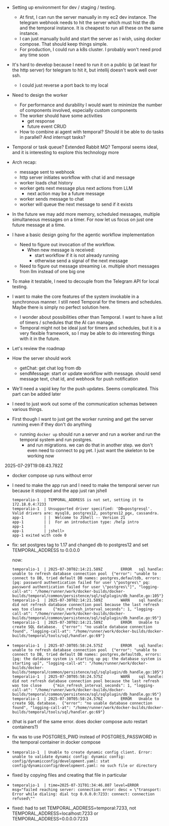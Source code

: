 - Setting up environment for dev / staging / testing.
  - At first, I can run the server manually in my ec2 dev instance.
    The telegram webhook needs to hit the server which must hist the db and the temporal instance. It is cheapest to run all these on the same instance.
  - I can just manually build and start the server as I wish, using docker compose. That should keep things simple.
  - For production, I could run a k8s cluster. I probably won't need prod any time soon
- It\'s hard to develop because I need to run it on a public ip (at least for the http server) for telegram to hit it, but intellij doesn't work well over ssh.
  - I could just reverse a port back to my local
- Need to design the worker
  - For performance and durability I would want to minimize the number of components involved, especially custom components
  - The worker should have some activities
    - get response
    - future event CRUD
  - How to combine ai agent with temporal? Should it be able to do tasks in parallel? And interrupt tasks?
- Temporal or task queue? Extended Rabbit MQ? Temporal seems ideal, and it is interesting to explore this technology more
- Arch recap:
  - message sent to webhook
  - http server initiates workflow with chat id and message
  - worker loads chat history
  - worker gets next message plus next actions from LLM
    - next action may be a future message
  - worker sends message to chat
  - worker will queue the next message to send if it exists
- In the future we may add more memory, scheduled messages, multiple simultaneous messages on a timer. For now let us focus on just one future message at a time.
- I have a basic design going for the agentic workflow implementation
  - Need to figure out invocation of the workflow. 
    - When new message is received:
      - start workflow if it is not already running
      - otherwise send a signal of the next message
  - Need to figure out message streaming i.e. multiple short messages from llm instead of one big one

- To make it testable, I need to decouple from the Telegram API for local testing.
- I want to make the core features of the system invokable in a synchronous manner. I still need Temporal for
  the timers and schedules. Maybe there is simply no perfect solution here.
  - I wonder about possibilities other than Temporal. I want to have a list of timers / schedules that the AI can
    manage. 
  - Temporal might not be ideal just for timers and schedules, but it is a very flexible framework, so I may be able to
    do interesting things with it in the future.
- Let's review the roadmap
- How the server should work
  - getChat: get chat log from db
  - sendMessage: start or update workflow with message. should send message text, chat id, and webhook for push notification
- We'll need a vapid key for the push updates. Seems complicated. This part can be added later
- I need to just work out some of the communication schemas between various things. 
- First though I want to just get the worker running and get the server running even if they don't do anything
  - running `docker up` should run a server and run a worker and run the temporal system and run postgres.
    - and run migrations. we can do that in another step. we don't even need to connect to pg yet. I just want the 
      skeleton to be working now

2025-07-29T19:08:43.782Z
- docker compose up runs without error
- I need to make the app run and I need to make the temporal server run because it stopped and the app just ran jshell
  ```
  temporalio-1  | TEMPORAL_ADDRESS is not set, setting it to 172.18.0.4:7233
  temporalio-1  | Unsupported driver specified: 'DB=postgresql'. Valid drivers are: mysql8, postgres12, postgres12_pgx, cassandra.
  app-1         | |  Welcome to JShell -- Version 21
  app-1         | |  For an introduction type: /help intro
  app-1         |
  app-1         | jshell>
  app-1 exited with code 0
  ```
- fix: set postgres tag to 1.17 and changed db to postgres12 and set TEMPORAL_ADDRESS to 0.0.0.0
  
  now:
  ```
  temporalio-1  | 2025-07-30T02:14:21.589Z        ERROR   sql handle: unable to refresh database connection pool  {"error": "unable to connect to DB, tried default DB names: postgres,defaultdb, errors: [pq: password authentication failed for user \"postgres\" pq: password authentication failed for user \"postgres\"]", "logging-call-at": "/home/runner/work/docker-builds/docker-builds/temporal/common/persistence/sql/sqlplugin/db_handle.go:105"}
  temporalio-1  | 2025-07-30T02:14:21.589Z        WARN    sql handle: did not refresh database connection pool because the last refresh was too close     {"min_refresh_interval_seconds": 1, "logging-call-at": "/home/runner/work/docker-builds/docker-builds/temporal/common/persistence/sql/sqlplugin/db_handle.go:95"}
  temporalio-1  | 2025-07-30T02:14:21.589Z        ERROR   Unable to create SQL database.  {"error": "no usable database connection found", "logging-call-at": "/home/runner/work/docker-builds/docker-builds/temporal/tools/sql/handler.go:69"}
  ```
- ```
  temporalio-1  | 2025-07-30T05:58:24.575Z        ERROR   sql handle: unable to refresh database connection pool  {"error": "unable to connect to DB, tried default DB names: postgres,defaultdb, errors: [pq: the database system is starting up pq: the database system is starting up]", "logging-call-at": "/home/runner/work/docker-builds/docker-builds/temporal/common/persistence/sql/sqlplugin/db_handle.go:105"}
  temporalio-1  | 2025-07-30T05:58:24.575Z        WARN    sql handle: did not refresh database connection pool because the last refresh was too close     {"min_refresh_interval_seconds": 1, "logging-call-at": "/home/runner/work/docker-builds/docker-builds/temporal/common/persistence/sql/sqlplugin/db_handle.go:95"}
  temporalio-1  | 2025-07-30T05:58:24.576Z        ERROR   Unable to create SQL database.  {"error": "no usable database connection found", "logging-call-at": "/home/runner/work/docker-builds/docker-builds/temporal/tools/sql/handler.go:69"}
  ```
- (that is part of the same error. does docker compose auto restart containers?)
- fix was to use POSTGRES_PWD instead of POSTGRES_PASSWORD in the temporal container in docker compose
- `temporalio-1  | Unable to create dynamic config client. Error: unable to validate dynamic config: dynamic config: config/dynamicconfig/development.yaml: stat config/dynamicconfig/development.yaml: no such file or directory`
- fixed by copying files and creating that file in particular
- `temporalio-1  | time=2025-07-31T01:34:46.807 level=ERROR msg="failed reaching server: connection error: desc = \"transport: Error while dialing: dial tcp 0.0.0.0:7233: connect: connection refused\""`
- fixed: had to set TEMPORAL_ADDRESS=temporal:7233, not TEMPORAL_ADDRESS=localhost:7233 or TEMPORAL_ADDRESS=0.0.0.0:7233